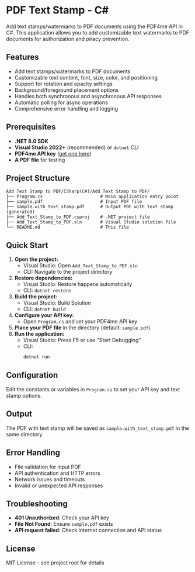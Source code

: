 # PDF Text Stamp - C#

Add text stamps/watermarks to PDF documents using the PDF4me API in C#. This application allows you to add customizable text watermarks to PDF documents for authorization and piracy prevention.

## Features

- Add text stamps/watermarks to PDF documents
- Customizable text content, font, size, color, and positioning
- Support for rotation and opacity settings
- Background/foreground placement options
- Handles both synchronous and asynchronous API responses
- Automatic polling for async operations
- Comprehensive error handling and logging

## Prerequisites

- **.NET 8.0 SDK**
- **Visual Studio 2022+** (recommended) or `dotnet` CLI
- **PDF4me API key** ([get one here](https://dev.pdf4me.com/dashboard/#/api-keys/))
- **A PDF file** for testing

## Project Structure

```
Add Text Stamp to PDF/CSharp(C#)/Add Text Stamp to PDF/
├── Program.cs                      # Main application entry point
├── sample.pdf                      # Input PDF file
├── sample.with_text_stamp.pdf      # Output PDF with text stamp (generated)
├── Add_Text_Stamp_to_PDF.csproj    # .NET project file
├── Add_Text_Stamp_to_PDF.sln       # Visual Studio solution file
└── README.md                       # This file
```

## Quick Start

1. **Open the project:**
   - Visual Studio: Open `Add_Text_Stamp_to_PDF.sln`
   - CLI: Navigate to the project directory
2. **Restore dependencies:**
   - Visual Studio: Restore happens automatically
   - CLI: `dotnet restore`
3. **Build the project:**
   - Visual Studio: Build Solution
   - CLI: `dotnet build`
4. **Configure your API key:**
   - Open `Program.cs` and set your PDF4me API key
5. **Place your PDF file** in the directory (default: `sample.pdf`)
6. **Run the application:**
   - Visual Studio: Press F5 or use "Start Debugging"
   - CLI:
     ```bash
     dotnet run
     ```

## Configuration

Edit the constants or variables in `Program.cs` to set your API key and text stamp options.

## Output

The PDF with text stamp will be saved as `sample.with_text_stamp.pdf` in the same directory.

## Error Handling

- File validation for input PDF
- API authentication and HTTP errors
- Network issues and timeouts
- Invalid or unexpected API responses

## Troubleshooting

- **401 Unauthorized**: Check your API key
- **File Not Found**: Ensure `sample.pdf` exists
- **API request failed**: Check internet connection and API status

## License

MIT License - see project root for details 